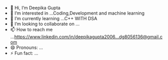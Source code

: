 - 👋 Hi, I’m Deepika Gupta
- 👀 I’m interested in ...Coding,Development and machine learning
- 🌱 I’m currently learning ...C++ WITH DSA
- 💞️ I’m looking to collaborate on ...
- 📫 How to reach me ...https://www.linkedin.com/in/deepikagupta2006...dg8056136@gmail.com
- 😄 Pronouns: ...
- ⚡ Fun fact: ...

<!---
PixelPriestess/PixelPriestess is a ✨ special ✨ repository because its `README.md` (this file) appears on your GitHub profile.
You can click the Preview link to take a look at your changes.
--->
